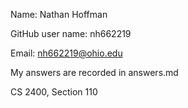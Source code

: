 Name: Nathan Hoffman

GitHub user name: nh662219

Email: nh662219@ohio.edu

My answers are recorded in answers.md

CS 2400, Section 110
